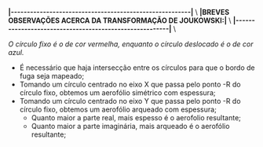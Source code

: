 __|--------------------------------------------------------|__ \\
__|BREVES OBSERVAÇÕES ACERCA DA TRANSFORMAÇÃO DE JOUKOWSKI:|__ \\
__|--------------------------------------------------------|__ \\

_O círculo fixo é o de cor vermelha, enquanto o círculo deslocado é o de cor azul._

* É necessário que haja intersecção entre os círculos para que o bordo de fuga seja mapeado;
* Tomando um círculo centrado no eixo X que passa pelo ponto -R do círculo fixo, obtemos um aerofólio simétrico com espessura;
* Tomando um círculo centrado no eixo Y que passa pelo ponto -R do círculo fixo, obtemos um aerofólio arqueado com espessura;
  * Quanto maior a parte real, mais espesso é o aerofolio resultante;
  * Quanto maior a parte imaginária, mais arqueado é o aerofólio resultante;

